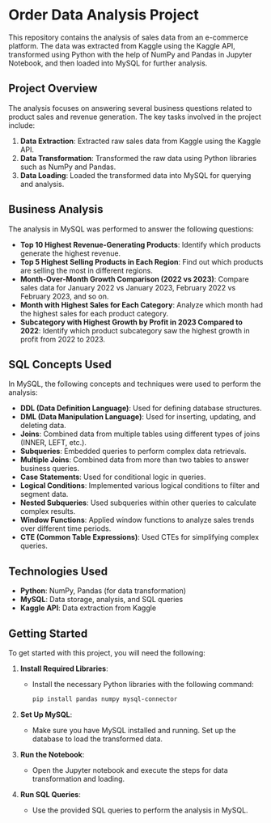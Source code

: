 # Order Data Analysis Project

This repository contains the analysis of sales data from an e-commerce platform. The data was extracted from Kaggle using the Kaggle API, transformed using Python with the help of NumPy and Pandas in Jupyter Notebook, and then loaded into MySQL for further analysis.

## Project Overview

The analysis focuses on answering several business questions related to product sales and revenue generation. The key tasks involved in the project include:

1. **Data Extraction**: Extracted raw sales data from Kaggle using the Kaggle API.
2. **Data Transformation**: Transformed the raw data using Python libraries such as NumPy and Pandas.
3. **Data Loading**: Loaded the transformed data into MySQL for querying and analysis.

## Business Analysis

The analysis in MySQL was performed to answer the following questions:

- **Top 10 Highest Revenue-Generating Products**: Identify which products generate the highest revenue.
- **Top 5 Highest Selling Products in Each Region**: Find out which products are selling the most in different regions.
- **Month-Over-Month Growth Comparison (2022 vs 2023)**: Compare sales data for January 2022 vs January 2023, February 2022 vs February 2023, and so on.
- **Month with Highest Sales for Each Category**: Analyze which month had the highest sales for each product category.
- **Subcategory with Highest Growth by Profit in 2023 Compared to 2022**: Identify which product subcategory saw the highest growth in profit from 2022 to 2023.

## SQL Concepts Used

In MySQL, the following concepts and techniques were used to perform the analysis:

- **DDL (Data Definition Language)**: Used for defining database structures.
- **DML (Data Manipulation Language)**: Used for inserting, updating, and deleting data.
- **Joins**: Combined data from multiple tables using different types of joins (INNER, LEFT, etc.).
- **Subqueries**: Embedded queries to perform complex data retrievals.
- **Multiple Joins**: Combined data from more than two tables to answer business queries.
- **Case Statements**: Used for conditional logic in queries.
- **Logical Conditions**: Implemented various logical conditions to filter and segment data.
- **Nested Subqueries**: Used subqueries within other queries to calculate complex results.
- **Window Functions**: Applied window functions to analyze sales trends over different time periods.
- **CTE (Common Table Expressions)**: Used CTEs for simplifying complex queries.

## Technologies Used

- **Python**: NumPy, Pandas (for data transformation)
- **MySQL**: Data storage, analysis, and SQL queries
- **Kaggle API**: Data extraction from Kaggle

## Getting Started

To get started with this project, you will need the following:

1. **Install Required Libraries**:
   - Install the necessary Python libraries with the following command:
     ```bash
     pip install pandas numpy mysql-connector
     ```

2. **Set Up MySQL**:
   - Make sure you have MySQL installed and running. Set up the database to load the transformed data.

3. **Run the Notebook**:
   - Open the Jupyter notebook and execute the steps for data transformation and loading.

4. **Run SQL Queries**:
   - Use the provided SQL queries to perform the analysis in MySQL.
